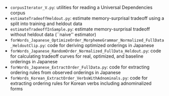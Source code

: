 * `corpusIterator_V.py`: utilities for reading a Universal Dependencies corpus
* `estimateTradeoffHeldout.py`: estimate memory-surprisal tradeoff using a split into training and heldout data
* `estimateTradeoffInSample.py`: estimate memory-surprisal tradeoff without heldout data (``naive'' estimator)
* `forWords_Japanese_OptimizeOrder_MorphemeGrammar_Normalized_FullData_HeldoutClip.py`: code for deriving optimized orderings in Japanese
* `forWords_Japanese_RandomOrder_Normalized_FullData_Heldout.py`: code for calculating tradeoff curves for real, optimized, and baseline orderings in Japanese
* `forWords_Japanese_ExtractOrder_FullData.py`: code for extracting ordering rules from observed orderings in Japanese
* `forWords_Korean_ExtractOrder_VerbsWithAdnominals.py`: code for extracting ordering rules for Korean verbs including adnominalized forms 
